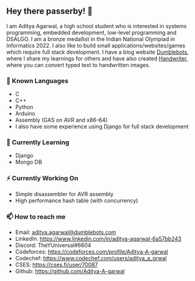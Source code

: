 ## Hey there passerby! 👋

I am Aditya Agarwal, a high school student who is interested in systems programming, embedded development, low-level programming and DSALGO. I am a bronze medallist in the Indian National Olympiad in Informatics 2022. I also like to build small applications/websites/games which require full stack development.
I have a blog website [Dumblebots](https://www.dumblebots.com), where I share my learnings for others and have also created [Handwriter](https://www.handwriter.in), where you can convert typed text to handwritten images.

### 💬 Known Languages
- C
- C++
- Python
- Arduino
- Assembly (GAS on AVR and x86-64)
- I also have some experience using Django for full stack development

### 🌱 Currently Learning
- Django
- Mongo DB

### ⚡ Currently Working On
- Simple disassembler for AVR assembly
- High performance hash table (with concurrency)

### 📫 How to reach me
- Email: aditya.agarwal@dumblebots.com
- LinkedIn: https://www.linkedin.com/in/aditya-agarwal-6a57bb243
- Discord: TheYUniversal#6604
- Codeforces: https://codeforces.com/profile/Aditya-A-garwal
- Codechef: https://www.codechef.com/users/aditya_a_grwal
- CSES: https://cses.fi/user/70087
- Github: https://github.com/Aditya-A-garwal

<!--
**Aditya-A-garwal/Aditya-A-garwal** is a ✨ _special_ ✨ repository because its `README.md` (this file) appears on your GitHub profile.

Here are some ideas to get you started:

- 🔭 I’m currently working on ...
- 🌱 I’m currently learning ...
- 👯 I’m looking to collaborate on ...
- 🤔 I’m looking for help with ...
- 💬 Ask me about ...
- 📫 How to reach me: ...
- 😄 Pronouns: ...
- ⚡ Fun fact: ...
-->

